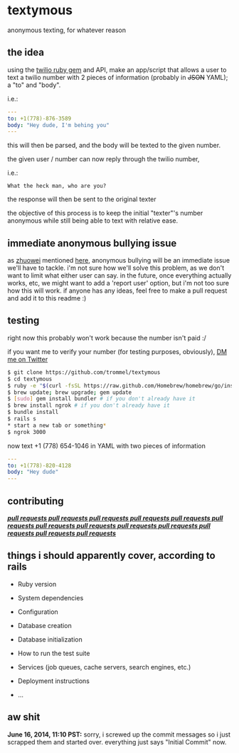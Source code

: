 textymous
========

anonymous texting, for whatever reason


the idea
-----

using the [twilio ruby gem](https://github.com/twilio/twilio-ruby) and API,
make an app/script that allows a user to text a twilio number with 2 pieces of
information (probably in ~~JSON~~ YAML); a "to" and "body".

i.e.:

```yaml
---
to: +1(778)-876-3589
body: "Hey dude, I'm behing you"
---
```

this will then be parsed, and the body will be texted to the given number.

the given user / number can now reply through the twilio number,

i.e.:

```
What the heck man, who are you?
```

the response will then be sent to the original texter

the objective of this process is to keep the initial "texter"'s number anonymous while still being able to text with relative ease.


immediate anonymous bullying issue
------

as [zhuowei](https://twitter.com/zhuowei) mentioned [here](https://twitter.com/zhuowei/status/478777986468941825),
anonymous bullying will be an immediate issue we'll have to tackle.
i'm not sure how we'll solve this problem, as we don't want to limit
what either user can say. in the future, once everything actually works, etc,
we might want to add a 'report user' option, but i'm not
too sure how this will work. if anyone has any
ideas, feel free to make a pull request and add it to this readme :)

testing
-------

right now this probably won't work because
the number isn't paid :/

if you want me to verify your number (for testing purposes, obviously),
[DM me on Twitter](https://twitter.com/nulljosh)

```bash
$ git clone https://github.com/trommel/textymous
$ cd textymous
$ ruby -e "$(curl -fsSL https://raw.github.com/Homebrew/homebrew/go/install)" # if you don't already have it
$ brew update; brew upgrade; gem update
$ [sudo] gem install bundler # if you don't already have it
$ brew install ngrok # if you don't already have it
$ bundle install
$ rails s
* start a new tab or something*
$ ngrok 3000
```
now text +1 (778) 654-1046 in YAML with two pieces of information

```yaml
---
to: +1(778)-820-4128
body: "Hey dude"
---
```


contributing
------------

<u>***pull requests pull requests pull requests pull requests pull requests
pull requests pull requests pull requests pull requests pull requests
pull requests pull requests pull requests***</u>

things i should apparently cover, according to rails
----------------------------------------------------

* Ruby version

* System dependencies

* Configuration

* Database creation

* Database initialization

* How to run the test suite

* Services (job queues, cache servers, search engines, etc.)

* Deployment instructions

* ...

aw shit
----

**June 16, 2014, 11:10 PST:** sorry, i screwed up the commit messages
so i just scrapped them and started over. everything just says "Initial Commit" now.
